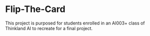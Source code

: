 # Flip-The-Card

This project is purposed for students enrolled in an AI003+ class of Thinkland AI to recreate for a final project.
